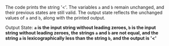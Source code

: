 The code prints the string '<'. The variables `a` and `b` remain unchanged, and their previous states are still valid. The output state reflects the unchanged values of `a` and `b`, along with the printed output.

Output State: **`a` is the input string without leading zeroes, `b` is the input string without leading zeroes, the strings `a` and `b` are not equal, and the string `a` is lexicographically less than the string `b`, and the output is '<'**